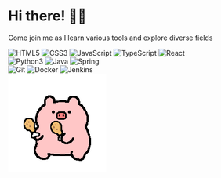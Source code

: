 # Hi there! 👋🏻
Come join me as I learn various tools and explore diverse fields

![HTML5](https://img.shields.io/badge/HTML5-%23f06529?logo=html5&logoColor=%23ebebeb&labelColor=%23f06529)
![CSS3](https://img.shields.io/badge/CSS3-%231572B6?logo=css3&logoColor=%23ebebeb&labelColor=%231572B6)
![JavaScript](https://img.shields.io/badge/JavaScript-%23F7DF1E?logo=javascript&logoColor=%23000000&labelColor=%23F7DF1E)
![TypeScript](https://img.shields.io/badge/TypeScript-%233178C6?logo=typescript&logoColor=%23ebebeb&labelColor=%233178C6)
![React](https://img.shields.io/badge/React-%2361DAFB?logo=react&logoColor=%23000000&labelColor=%2361DAFB)
<br>
![Python3](https://img.shields.io/badge/Python3-%233776AB?logo=python&logoColor=%23ebebeb&labelColor=%233776AB)
![Java](https://img.shields.io/badge/Java-%23F80000?logo=oracle&logoColor=%23ebebeb&labelColor=%23F80000)
![Spring](https://img.shields.io/badge/Spring-%236DB33F?logo=spring&logoColor=%23ebebeb&labelColor=%236DB33F)
<br>
![Git](https://img.shields.io/badge/Git-%23F05032?logo=git&logoColor=%23ebebeb&labelColor=%23F05032)
![Docker](https://img.shields.io/badge/Docker-%232496ED?logo=docker&logoColor=%23ebebeb&labelColor=%232496ED)
![Jenkins](https://img.shields.io/badge/Jenkins-%23D24939?logo=jenkins&logoColor=%23ebebeb&labelColor=%23D24939)
<br>
![pig dancing with drumsticks](/assets/giphy-pig-drumsticks.gif)
